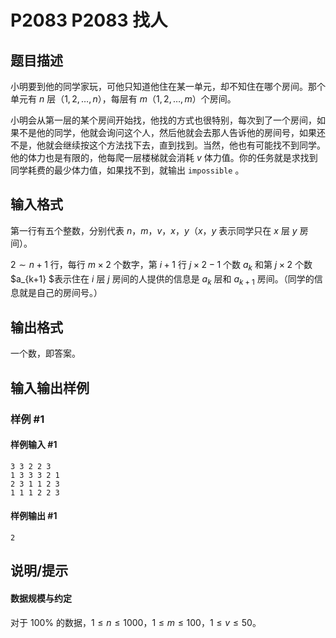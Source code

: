 # P2083 P2083 找人

## 题目描述

小明要到他的同学家玩，可他只知道他住在某一单元，却不知住在哪个房间。那个单元有 $n$ 层（$1,2,\ldots,n$），每层有 $m$（$1,2,\ldots,m$）个房间。

小明会从第一层的某个房间开始找，他找的方式也很特别，每次到了一个房间，如果不是他的同学，他就会询问这个人，然后他就会去那人告诉他的房间号，如果还不是，他就会继续按这个方法找下去，直到找到。当然，他也有可能找不到同学。他的体力也是有限的，他每爬一层楼梯就会消耗 $v$ 体力值。你的任务就是求找到同学耗费的最少体力值，如果找不到，就输出 `impossible` 。

## 输入格式

第一行有五个整数，分别代表 $n$，$m$，$v$，$x$，$y$（$x$，$y$ 表示同学只在 $x$ 层 $y$ 房间）。

$2\sim n+1$ 行，每行 $m\times 2$ 个数字，第 $i+1$ 行 $j\times2-1$ 个数 $a_k$ 和第 $j\times2$ 个数 $a_{k+1} $表示住在 $i$ 层 $j$ 房间的人提供的信息是 $a_k$ 层和 $a_{k+1}$ 房间。（同学的信息就是自己的房间号。）


## 输出格式

一个数，即答案。


## 输入输出样例

### 样例 #1

#### 样例输入 #1

```
3 3 2 2 3
1 3 3 3 2 1
2 3 1 1 2 3
1 1 1 2 2 3
```

#### 样例输出 #1

```
2
```

## 说明/提示

#### 数据规模与约定

对于 $100\%$ 的数据，$1 \leq n\le1000$，$1 \leq m\le100$，$1 \leq v\le50$。
